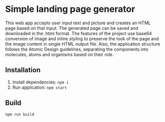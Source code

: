 # Simple landing page generator

This web app accepts user input text and picture and creates an HTML page based on that input. The generated page can be saved and downloaded in the .html format.
The features of the project use base64 conversion of image and inline styling to preserve the look of the page and the image content in single HTML output file. Also, the application structure follows the Atomic Design guidelines, separating the components into molecules, atoms and organisms based on their role.

## Installation

1. Install dependencies: `npm i`
2. Run application: `npm start`

## Build
`npm run build`

